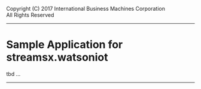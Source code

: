 Copyright (C) 2017  International Business Machines Corporation  
All Rights Reserved

---

# Sample Application for streamsx.watsoniot 

tbd ...


_________________________

